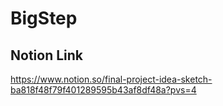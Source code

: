 # BigStep



## Notion Link
https://www.notion.so/final-project-idea-sketch-ba818f48f79f401289595b43af8df48a?pvs=4

